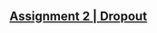 [Assignment 2 | Dropout](https://github.com/FortiLeiZhang/cs231n/blob/master/code/cs231n/assignment2/Dropout.ipynb)
---
